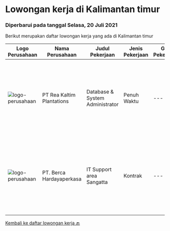 
  # Lowongan kerja di Kalimantan timur

  ### Diperbarui pada tanggal Selasa, 20 Juli 2021

  Berikut merupakan daftar lowongan kerja yang ada di Kalimantan timur

  |Logo Perusahaan | Nama Perusahaan | Judul Pekerjaan | Jenis Pekerjaan | Gaji Pekerjaan | Lokasi | Deskripsi | Tanggal diunggah | Pranala |
  | -------------- | --------------- | --------------- | --------- | --------- | -------------- | ------- | ----------- | ----------- |
  |![logo-perusahaan](https://image-service-cdn.seek.com.au/9376cc1578ec132ba9f8ff2f412752d55fbfcc3c/ee4dce1061f3f616224767ad58cb2fc751b8d2dc)|PT Rea Kaltim Plantations|Database & System Administrator|Penuh Waktu|---|Kutai Kartanegara|Deskripsi Pekerjaan : Bertanggung jawab dalam implementasi, konfigurasi, pemeliharaan, dan kinerja system kritis dan Server SQL, untuk memastikan...|Minggu, 18 Juli 2021|https://www.jobstreet.co.id/id/job/database-system-administrator-3575272?token=0~e7d93aa4-6b96-40c4-ac94-97f19343c598&sectionRank=1&jobId=jobstreet-id-job-3575272|
|![logo-perusahaan](https://image-service-cdn.seek.com.au/0c900ac2b5b1a2cf9bee651ce5d069e68ff14c92/ee4dce1061f3f616224767ad58cb2fc751b8d2dc)|PT. Berca Hardayaperkasa|IT Support area Sangatta|Kontrak|---|Kalimantan Timur|Responsibilities: Analyzing, diagnosing, and installation to several areas including desktop hardware, operating systems, application software and...|Rabu, 30 Juni 2021|https://www.jobstreet.co.id/id/job/it-support-area-sangatta-3561632?token=0~e7d93aa4-6b96-40c4-ac94-97f19343c598&sectionRank=2&jobId=jobstreet-id-job-3561632|


  [Kembali ke daftar lowongan kerja 🔙](../README.md#daftar-lowongan-kerja)
  